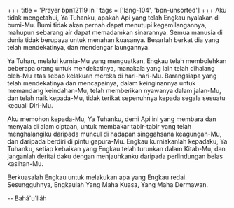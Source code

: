 +++
title = 'Prayer bpn12119 in '
tags = ['lang-104', 'bpn-unsorted']
+++
Aku tidak mengetahui, Ya Tuhanku, apakah Api yang telah Engkau nyalakan di bumi-Mu. Bumi tidak akan pernah dapat menutupi kegemilangannya, mahupun sebarang air dapat memadamkan sinarannya. Semua manusia di dunia tidak berupaya untuk menahan kuasanya. Besarlah berkat dia yang telah mendekatinya, dan mendengar laungannya.

Ya Tuhan, melalui kurnia-Mu yang menguatkan, Engkau telah membolehkan beberapa orang untuk mendekatinya, manakala yang lain telah dihalang oleh-Mu atas sebab kelakuan mereka di hari-hari-Mu. Barangsiapa yang telah mendekatinya dan mencapainya, dalam keinginannya untuk memandang keindahan-Mu, telah memberikan nyawanya dalam jalan-Mu, dan telah naik kepada-Mu, tidak terikat sepenuhnya kepada segala sesuatu kecuali Diri-Mu.

Aku memohon kepada-Mu, Ya Tuhanku, demi Api ini yang membara dan menyala di alam ciptaan, untuk membakar tabir-tabir yang telah menghalangiku daripada muncul di hadapan singgahsana keagungan-Mu, dan daripada berdiri di pintu gapura-Mu. Engkau kurniakanlah kepadaku, Ya Tuhanku, setiap kebaikan yang Engkau telah turunkan dalam Kitab-Mu, dan janganlah deritai daku dengan menjauhkanku daripada perlindungan belas kasihan-Mu.

Berkuasalah Engkau untuk melakukan apa yang Engkau redai. Sesungguhnya, Engkaulah Yang Maha Kuasa, Yang Maha Dermawan.

-- Bahá'u'lláh
